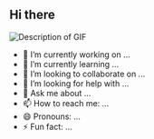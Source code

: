 ## Hi there
![Description of GIF](https://user-images.githubusercontent.com/42378118/110234147-e3259600-7f4e-11eb-95be-0c4047144dea.gif)

- 🔭 I’m currently working on ...
- 🌱 I’m currently learning ...
- 👯 I’m looking to collaborate on ...
- 🤔 I’m looking for help with ...
- 💬 Ask me about ...
- 📫 How to reach me: ...
- 😄 Pronouns: ...
- ⚡ Fun fact: ...

